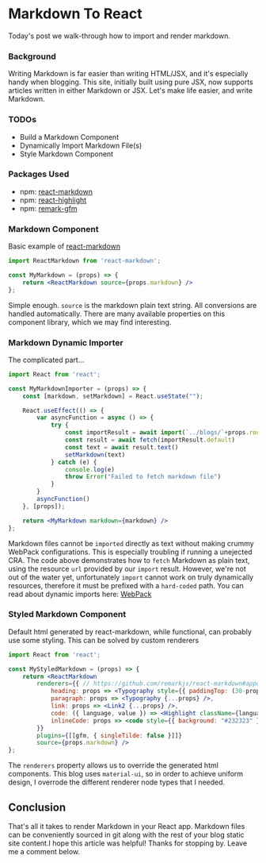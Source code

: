 # Markdown To React
Today's post we walk-through how to import and render markdown.

### Background
Writing Markdown is far easier than writing HTML/JSX, and it's especially handy when blogging.
This site, initially built using pure JSX, now supports articles written in either Markdown or JSX.
Let's make life easier, and write Markdown.

### TODOs
- Build a Markdown Component
- Dynamically Import Markdown File(s)
- Style Markdown Component

### Packages Used
- npm: [react-markdown](https://www.npmjs.com/package/react-markdown)
- npm: [react-highlight](https://www.npmjs.com/package/react-highlight)
- npm: [remark-gfm](https://www.npmjs.com/package/remark-gfm)


### Markdown Component
Basic example of [react-markdown](https://www.npmjs.com/package/react-markdown)
```jsx
import ReactMarkdown from 'react-markdown';

const MyMarkdown = (props) => {
    return <ReactMarkdown source={props.markdown} />
};
```
Simple enough. `source` is the markdown plain text string. All conversions are handled automatically.
There are many available properties on this component library, which we may find interesting.

### Markdown Dynamic Importer
The complicated part...
```jsx
import React from 'react';

const MyMarkdownImporter = (props) => {
    const [markdown, setMarkdown] = React.useState("");

    React.useEffect(() => {
        var asyncFunction = async () => {
            try {
                const importResult = await import(`../blogs/`+props.route)
                const result = await fetch(importResult.default)
                const text = await result.text()
                setMarkdown(text)
            } catch (e) {
                console.log(e)
                throw Error("Failed to fetch markdown file")
            }
        }
        asyncFunction()
    }, [props]);

    return <MyMarkdown markdown={markdown} />
};
```
Markdown files cannot be `imported` directly as text without making crummy WebPack configurations. This is especially troubling if running a unejected CRA.
The code above demonstrates how to `fetch` Markdown as plain text, using the resource `url` provided by our `import` result.
However, we're not out of the water yet, unfortunately `import` cannot work on truly dynamically resources, therefore it must be prefixed with a `hard-coded` path. You can read about dynamic imports here: [WebPack](https://webpack.js.org/api/module-methods/#dynamic-expressions-in-import)

### Styled Markdown Component
Default html generated by react-markdown, while functional, can probably use some styling. This can be solved by custom renderers
```jsx
import React from 'react';

const MyStyledMarkdown = (props) => {
    return <ReactMarkdown
        renderers={{ // https://github.com/remarkjs/react-markdown#appendix-b-node-types
            heading: props => <Typography style={{ paddingTop: (30-props.level*3) }} variant={"h"+(props.level+1)} {...props} />,
            paragraph: props => <Typography {...props} />,
            link: props => <Link2 {...props} />,
            code: ({ language, value }) => <Highlight className={language} children={value} />,
            inlineCode: props => <code style={{ background: "#232323" }} {...props} />
        }}
        plugins={[[gfm, { singleTilde: false }]]}
        source={props.markdown} />
};
```
The `renderers` property allows us to override the generated html components. This blog uses `material-ui`, so in order to achieve uniform design, I overrode the different renderer node types that I needed.

## Conclusion
That's all it takes to render Markdown in your React app. Markdown files can be conveniently sourced in git along with the rest of your blog static site content.I hope this article was helpful! Thanks for stopping by. Leave me a comment below.

